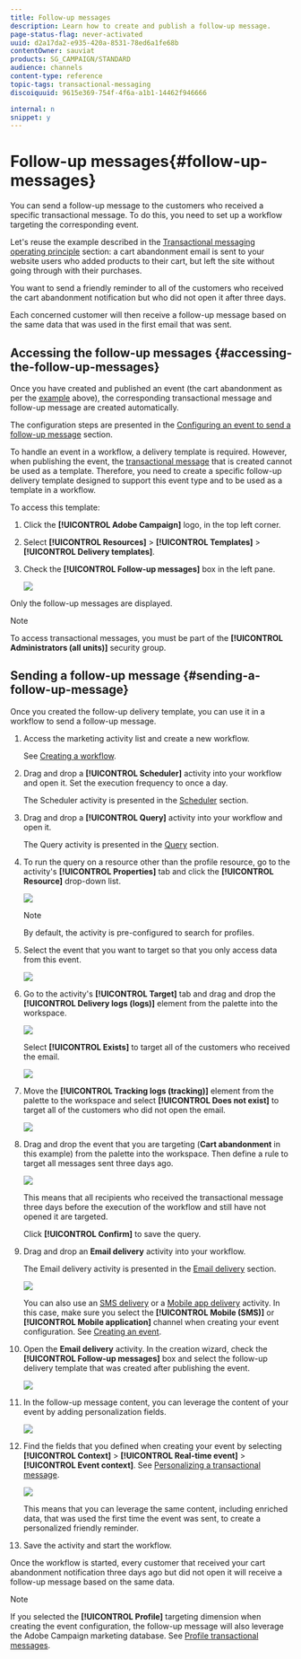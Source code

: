 ```yaml
---
title: Follow-up messages
description: Learn how to create and publish a follow-up message.
page-status-flag: never-activated
uuid: d2a17da2-e935-420a-8531-78ed6a1fe68b
contentOwner: sauviat
products: SG_CAMPAIGN/STANDARD
audience: channels
content-type: reference
topic-tags: transactional-messaging
discoiquuid: 9615e369-754f-4f6a-a1b1-14462f946666

internal: n
snippet: y
---
```


# Follow-up messages{#follow-up-messages}

You can send a follow-up message to the customers who received a specific transactional message. To do this, you need to set up a workflow targeting the corresponding event.

Let's reuse the example described in the [Transactional messaging operating principle](../../channels/using/about-transactional-messaging.md#transactional-messaging-operating-principle) section: a cart abandonment email is sent to your website users who added products to their cart, but left the site without going through with their purchases.

You want to send a friendly reminder to all of the customers who received the cart abandonment notification but who did not open it after three days.

Each concerned customer will then receive a follow-up message based on the same data that was used in the first email that was sent.

## Accessing the follow-up messages {#accessing-the-follow-up-messages}

Once you have created and published an event (the cart abandonment as per the [example](../../channels/using/about-transactional-messaging.md#transactional-messaging-operating-principle) above), the corresponding transactional message and follow-up message are created automatically.

The configuration steps are presented in the [Configuring an event to send a follow-up message](../../administration/using/configuring-transactional-messaging.md#configuring-an-event-to-send-a-follow-up-message) section.

To handle an event in a workflow, a delivery template is required. However, when publishing the event, the [transactional message](../../channels/using/event-transactional-messages.md) that is created cannot be used as a template. Therefore, you need to create a specific follow-up delivery template designed to support this event type and to be used as a template in a workflow.

To access this template:

1. Click the **[!UICONTROL Adobe Campaign]** logo, in the top left corner.
1. Select **[!UICONTROL Resources]** > **[!UICONTROL Templates]** > **[!UICONTROL Delivery templates]**.
1. Check the **[!UICONTROL Follow-up messages]** box in the left pane.

   ![](assets/message-center_follow-up-search.png)

Only the follow-up messages are displayed.

>[!NOTE]
>
>To access transactional messages, you must be part of the **[!UICONTROL Administrators (all units)]** security group.

## Sending a follow-up message {#sending-a-follow-up-message}

Once you created the follow-up delivery template, you can use it in a workflow to send a follow-up message.

1. Access the marketing activity list and create a new workflow.

   See [Creating a workflow](../../automating/using/building-a-workflow.md#creating-a-workflow).

1. Drag and drop a **[!UICONTROL Scheduler]** activity into your workflow and open it. Set the execution frequency to once a day.

   The Scheduler activity is presented in the [Scheduler](../../automating/using/scheduler.md) section.

1. Drag and drop a **[!UICONTROL Query]** activity into your workflow and open it.

   The Query activity is presented in the [Query](../../automating/using/query.md) section.

1. To run the query on a resource other than the profile resource, go to the activity's **[!UICONTROL Properties]** tab and click the **[!UICONTROL Resource]** drop-down list.

   ![](assets/message-center_follow-up-query-properties.png)

   >[!NOTE]
   >
   >By default, the activity is pre-configured to search for profiles.

1. Select the event that you want to target so that you only access data from this event.

   ![](assets/message-center_follow-up-query-resource.png)

1. Go to the activity's **[!UICONTROL Target]** tab and drag and drop the **[!UICONTROL Delivery logs (logs)]** element from the palette into the workspace.

   ![](assets/message-center_follow-up-delivery-logs.png)

   Select **[!UICONTROL Exists]** to target all of the customers who received the email.

   ![](assets/message-center_follow-up-delivery-logs-exists.png)

1. Move the **[!UICONTROL Tracking logs (tracking)]** element from the palette to the workspace and select **[!UICONTROL Does not exist]** to target all of the customers who did not open the email.

   ![](assets/message-center_follow-up-delivery-and-tracking-logs.png)

1. Drag and drop the event that you are targeting (**Cart abandonment** in this example) from the palette into the workspace. Then define a rule to target all messages sent three days ago.

   ![](assets/message-center_follow-up-created.png)

   This means that all recipients who received the transactional message three days before the execution of the workflow and still have not opened it are targeted.

   Click **[!UICONTROL Confirm]** to save the query.

1. Drag and drop an **Email delivery** activity into your workflow.

   The Email delivery activity is presented in the [Email delivery](../../automating/using/email-delivery.md) section.

   ![](assets/message-center_follow-up-workflow.png)

   You can also use an [SMS delivery](../../automating/using/sms-delivery.md) or a [Mobile app delivery](../../automating/using/push-notification-delivery.md) activity. In this case, make sure you select the **[!UICONTROL Mobile (SMS)]** or **[!UICONTROL Mobile application]** channel when creating your event configuration. See [Creating an event](../../administration/using/configuring-transactional-messaging.md#creating-an-event).

1. Open the **Email delivery** activity. In the creation wizard, check the **[!UICONTROL Follow-up messages]** box and select the follow-up delivery template that was created after publishing the event.

   ![](assets/message-center_follow-up-template.png)

1. In the follow-up message content, you can leverage the content of your event by adding personalization fields.

   ![](assets/message-center_follow-up-content.png)

1. Find the fields that you defined when creating your event by selecting **[!UICONTROL Context]** > **[!UICONTROL Real-time event]** > **[!UICONTROL Event context]**. See [Personalizing a transactional message](../../channels/using/event-transactional-messages.md#personalizing-a-transactional-message).

   ![](assets/message-center_follow-up-personalization.png)

   This means that you can leverage the same content, including enriched data, that was used the first time the event was sent, to create a personalized friendly reminder.

1. Save the activity and start the workflow.

Once the workflow is started, every customer that received your cart abandonment notification three days ago but did not open it will receive a follow-up message based on the same data.

>[!NOTE]
>
>If you selected the **[!UICONTROL Profile]** targeting dimension when creating the event configuration, the follow-up message will also leverage the Adobe Campaign marketing database. See [Profile transactional messages](../../channels/using/profile-transactional-messages.md).

